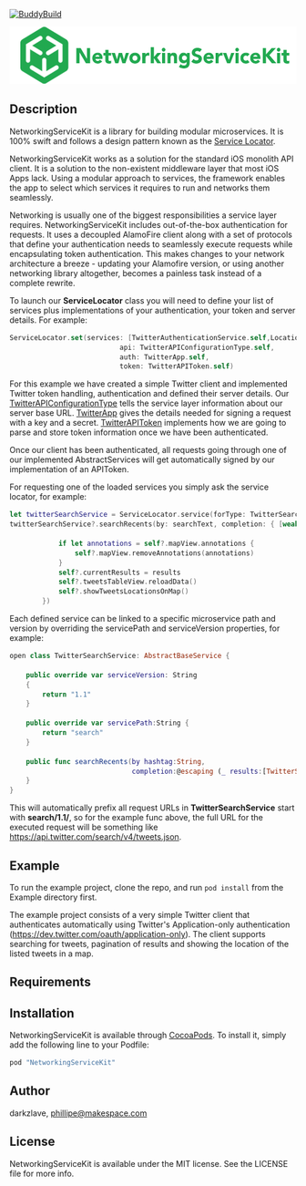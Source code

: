 [![BuddyBuild](https://dashboard.buddybuild.com/api/statusImage?appID=58e4111d378b330001f0228e&branch=master&build=latest)](https://dashboard.buddybuild.com/apps/58e4111d378b330001f0228e/build/latest?branch=master)

<p align="center" >
  <img src="https://github.com/makingspace/NetworkingServiceKit/blob/master/NetworkingServiceKit/Assets/logo.png" alt="NetworkingServiceKit" title="NetworkingServiceKit" height ="100" width="525">
</p>


## Description

NetworkingServiceKit is a library for building modular microservices. It is 100% swift and follows a design pattern known as the [Service Locator](https://msdn.microsoft.com/en-us/library/ff648968.aspx).

NetworkingServiceKit works as a solution for the standard iOS monolith API client. It is a solution to the non-existent middleware layer that most iOS Apps lack. Using a modular approach to services, the framework enables the app to select which services it requires to run and networks them seamlessly.

Networking is usually one of the biggest responsibilities a service layer requires. NetworkingServiceKit includes out-of-the-box authentication for requests. It uses a decoupled AlamoFire client along with a set of protocols that define your authentication needs to seamlessly execute requests while encapsulating token authentication. This makes changes to your network architecture a breeze - updating your Alamofire version, or using another networking library altogether, becomes a painless task instead of a complete rewrite.

To launch our **ServiceLocator** class you will need to define your list of services plus implementations of your authentication, your token and server details. For example:

```swift
ServiceLocator.set(services: [TwitterAuthenticationService.self,LocationService.self,TwitterSearchService.self],
                           api: TwitterAPIConfigurationType.self,
                           auth: TwitterApp.self,
                           token: TwitterAPIToken.self)

```
For this example we have created a simple Twitter client and implemented Twitter token handling, authentication and defined their server details. Our [TwitterAPIConfigurationType](https://github.com/makingspace/NetworkingServiceKit/blob/feature/OpenSourceExample2/Example/NetworkingServiceKit/TwitterAPIConfiguration.swift#L57) tells the service layer information about our server base URL. [TwitterApp](https://github.com/makingspace/NetworkingServiceKit/blob/feature/OpenSourceExample2/Example/NetworkingServiceKit/TwitterAPIConfiguration.swift#L12) gives the details needed for signing a request with a key and a secret. [TwitterAPIToken](https://github.com/makingspace/NetworkingServiceKit/blob/feature/OpenSourceExample2/Example/NetworkingServiceKit/TwitterAPIToken.swift#L13) implements how we are going to parse and store token information once we have been authenticated.

Once our client has been authenticated, all requests going through one of our implemented AbstractServices will get automatically signed by our implementation of an APIToken.

For requesting one of the loaded services you simply ask the service locator, for example:

```swift
let twitterSearchService = ServiceLocator.service(forType: TwitterSearchService.self)
twitterSearchService?.searchRecents(by: searchText, completion: { [weak self] results in

            if let annotations = self?.mapView.annotations {
                self?.mapView.removeAnnotations(annotations)
            }
            self?.currentResults = results
            self?.tweetsTableView.reloadData()
            self?.showTweetsLocationsOnMap()
        })
```
Each defined service can be linked to a specific microservice path and version by overriding the servicePath and serviceVersion properties, for example:

```swift
open class TwitterSearchService: AbstractBaseService {

    public override var serviceVersion: String
    {
        return "1.1"
    }

    public override var servicePath:String {
        return "search"
    }

    public func searchRecents(by hashtag:String,
                              completion:@escaping (_ results:[TwitterSearchResult])-> Void) {
    }
}
```
This will automatically prefix all request URLs in **TwitterSearchService** start with **search/1.1/**, so for the example func above, the full URL for the executed request will be something like https://api.twitter.com/search/v4/tweets.json.

## Example

To run the example project, clone the repo, and run `pod install` from the Example directory first.

The example project consists of a very simple Twitter client that authenticates automatically using Twitter's Application-only authentication (https://dev.twitter.com/oauth/application-only). The client supports searching for tweets, pagination of results and showing the location of the listed tweets in a map.

## Requirements

## Installation

NetworkingServiceKit is available through [CocoaPods](http://cocoapods.org). To install
it, simply add the following line to your Podfile:

```ruby
pod "NetworkingServiceKit"
```

## Author

darkzlave, phillipe@makespace.com

## License

NetworkingServiceKit is available under the MIT license. See the LICENSE file for more info.
